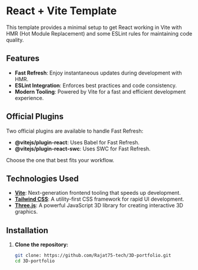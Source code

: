 # React + Vite Template

This template provides a minimal setup to get React working in Vite with HMR (Hot Module Replacement) and some ESLint rules for maintaining code quality.

## Features

- **Fast Refresh**: Enjoy instantaneous updates during development with HMR.
- **ESLint Integration**: Enforces best practices and code consistency.
- **Modern Tooling**: Powered by Vite for a fast and efficient development experience.

## Official Plugins

Two official plugins are available to handle Fast Refresh:

- **@vitejs/plugin-react**: Uses Babel for Fast Refresh.
- **@vitejs/plugin-react-swc**: Uses SWC for Fast Refresh.

Choose the one that best fits your workflow.

## Technologies Used

- **[Vite](https://vitejs.dev/)**: Next-generation frontend tooling that speeds up development.
- **[Tailwind CSS](https://tailwindcss.com/)**: A utility-first CSS framework for rapid UI development.
- **[Three.js](https://threejs.org/)**: A powerful JavaScript 3D library for creating interactive 3D graphics.

## Installation

1. **Clone the repository:**

   ```bash
   git clone: https://github.com/Rajat75-tech/3D-portfolio.git
   cd 3D-portfolio

